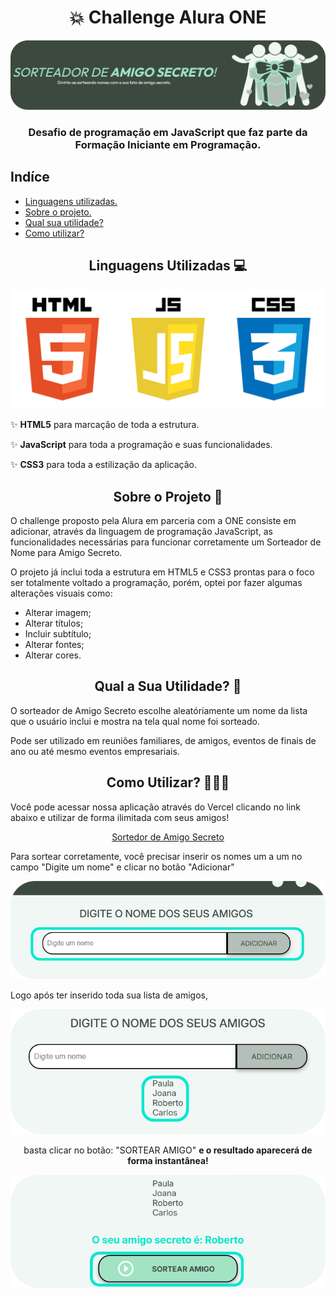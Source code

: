  # <center><strong>💥 Challenge Alura ONE </strong></center>
![AmigoSecreto](./assets/challengelogo.png)
### <center>Desafio de programação em JavaScript que faz parte da Formação Iniciante em Programação. </center>

## <strong>Indíce</strong>
- <a href="#-linguagens-utilizadas"> Linguagens utilizadas. </a>
- <a href="#-sobre-o-projeto"> Sobre o projeto. </a>
- <a href="#-qual-a-sua-utilidade"> Qual sua utilidade? </a>
- <a href="#-como-utilizar"> Como utilizar? </a>

## <center> <strong> Linguagens Utilizadas 💻</strong> </center>
 <center> <img style="width:80" src="./assets/linguagens.png" alt="Linguagens Utilizadas: HTML, JS, CSS." "/> </center>

✨ <strong>HTML5</strong> para marcação de toda a estrutura.

✨ <strong>JavaScript</strong> para toda a programação e suas funcionalidades.

✨ <strong>CSS3</strong> para toda a estilização da aplicação.

## <center> <strong> Sobre o Projeto 📑 </strong> </center>
<p>O challenge proposto pela Alura em parceria com a ONE consiste em adicionar, através da linguagem de programação JavaScript, as funcionalidades necessárias para funcionar corretamente um Sorteador de Nome para Amigo Secreto. </p>
<p> O projeto já inclui toda a estrutura em HTML5 e CSS3 prontas para o foco ser totalmente voltado a programação, porém, optei por fazer algumas alterações visuais como: </p>
<ul> 
<li>Alterar imagem;</li>
<li>Alterar títulos; </li>
<li>Incluir subtítulo; </li>
<li>Alterar fontes;</li>
<li>Alterar cores.</li>
</ul>


## <center> <strong> Qual a Sua Utilidade? 🧐 </strong> </center>
<p> O sorteador de Amigo Secreto escolhe aleatóriamente um nome da lista que o usuário inclui e mostra na tela qual nome foi sorteado. </p>
<p> Pode ser utilizado em reuniões familiares, de amigos, eventos de finais de ano ou até mesmo eventos empresariais. </p> 

## <center> <strong> Como Utilizar? 🤷🏽‍♀️</strong> </center>
<p>Você pode acessar nossa aplicação através do Vercel clicando no link abaixo e utilizar de forma ilimitada com seus amigos!</p>

<center>

 [Sortedor de Amigo Secreto](https://challengealura-amigosecreto.vercel.app/)

 </center>

<p> Para sortear corretamente, você precisar inserir os nomes um a um no campo "Digite um nome" e clicar no botão "Adicionar"</p>
<center> <img style="width:300" src="./assets/passo1.png" alt="Passo 1"/> </center>
<p>Logo após ter inserido toda sua lista de amigos,</p>
<center> <img style="width:300" src="./assets/passo2.png" alt="Passo 2"/> </center>
<p><center> basta clicar no botão: "SORTEAR AMIGO" <strong>e o resultado aparecerá de forma instantânea!</strong</center></p>
<center> <img style="width:300" src="./assets/passo3.png" alt="Passo 3"/> </center>

